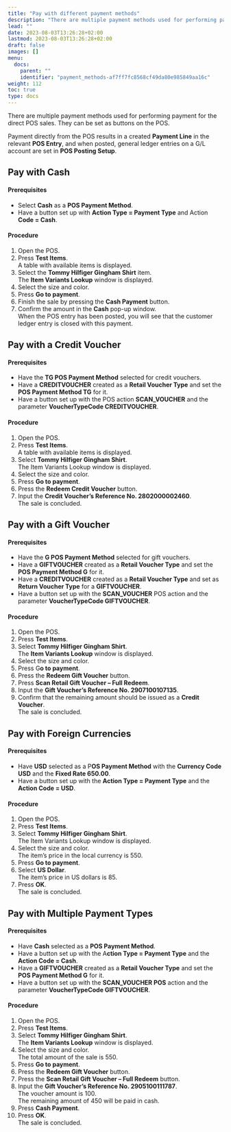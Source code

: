 ```yaml
---
title: "Pay with different payment methods"
description: "There are multiple payment methods used for performing payment for the direct POS sales. They can be set as buttons on the POS. "
lead: ""
date: 2023-08-03T13:26:28+02:00
lastmod: 2023-08-03T13:26:28+02:00
draft: false
images: []
menu:
  docs:
    parent: ""
    identifier: "payment_methods-af7ff7fc8568cf49da80e985849aa16c"
weight: 112
toc: true
type: docs
---
```


There are multiple payment methods used for performing payment for the direct POS sales. They can be set as buttons on the POS.  

Payment directly from the POS results in a created **Payment Line** in the relevant **POS Entry**, and when posted, general ledger entries on a G/L account are set in **POS Posting Setup**. 

## Pay with Cash 

#### Prerequisites 

- Select **Cash** as a **POS Payment Method**. 
- Have a button set up with **Action Type = Payment Type** and Action **Code = Cash**. 

#### Procedure 

1. Open the POS. 
2. Press **Test Items**.      
   A table with available items is displayed. 
3. Select the **Tommy Hilfiger Gingham Shirt** item.      
   The **Item Variants Lookup** window is displayed. 
4. Select the size and color. 
5. Press **Go to payment**. 
6. Finish the sale by pressing the **Cash Payment** button. 
7. Confirm the amount in the **Cash** pop-up window.     
   When the POS entry has been posted, you will see that the customer ledger entry is closed with this payment. 

## Pay with a Credit Voucher 

#### Prerequisites 

- Have the **TG POS Payment Method** selected for credit vouchers. 
- Have a **CREDITVOUCHER** created as a **Retail Voucher Type** and set the **POS Payment Method TG** for it. 
- Have a button set up with the POS action **SCAN_VOUCHER** and the parameter **VoucherTypeCode CREDITVOUCHER**. 

#### Procedure 

1. Open the POS. 
2. Press **Test Items**.     
   A table with available items is displayed. 
3. Select **Tommy Hilfiger Gingham Shirt**.     
   The Item Variants Lookup window is displayed. 
4. Select the size and color. 
5. Press **Go to payment**. 
6. Press the **Redeem Credit Voucher** button. 
7. Input the **Credit Voucher’s Reference No. 2802000002460**.     
   The sale is concluded. 


## Pay with a Gift Voucher 

#### Prerequisites 

- Have the **G POS Payment Method** selected for gift vouchers. 
- Have a **GIFTVOUCHER** created as a **Retail Voucher Type** and set the **POS Payment Method G** for it.  
- Have a **CREDITVOUCHER** created as a **Retail Voucher Type** and set as **Return Voucher Type** for a **GIFTVOUCHER**. 
- Have a button set up with the **SCAN_VOUCHER** POS action and the parameter **VoucherTypeCode GIFTVOUCHER**. 

#### Procedure 

1. Open the POS. 
2. Press **Test Items**. 
3. Select **Tommy Hilfiger Gingham Shirt**.     
   The **Item Variants Lookup** window is displayed. 
4. Select the size and color. 
5. Press G**o to payment**. 
6. Press the **Redeem Gift Voucher** button. 
7. Press **Scan Retail Gift Voucher – Full Redeem**. 
8. Input the **Gift Voucher’s Reference No. 2907100107135**. 
9. Confirm that the remaining amount should be issued as a **Credit Voucher**.     
   The sale is concluded. 

## Pay with Foreign Currencies 

#### Prerequisites 

- Have **USD** selected as a P**OS Payment Method** with the **Currency Code USD** and the **Fixed Rate 650.00**. 
- Have a button set up with the **Action Type = Payment Type** and the **Action Code = USD**. 

#### Procedure 

1. Open the POS. 
2. Press **Test Items**. 
3. Select **Tommy Hilfiger Gingham Shirt**.     
   The Item Variants Lookup window is displayed. 
4. Select the size and color.    
   The item’s price in the local currency is 550. 
5. Press **Go to payment**. 
6. Select **US Dollar**.     
   The item’s price in US dollars is 85. 
7. Press **OK**.   
   The sale is concluded. 

## Pay with Multiple Payment Types 

#### Prerequisites 

- Have **Cash** selected as a **POS Payment Method**. 
- Have a button set up with the A**ction Type = Payment Type** and the **Action Code = Cash**. 
- Have a **GIFTVOUCHER** created as a **Retail Voucher Type** and set the **POS Payment Method G** for it.  
- Have a button set up with the **SCAN_VOUCHER POS** action and the parameter **VoucherTypeCode GIFTVOUCHER**. 

#### Procedure 

1. Open the POS. 
2. Press **Test Items**. 
3. Select **Tommy Hilfiger Gingham Shirt**.      
   The **Item Variants Lookup** window is displayed. 
4. Select the size and color.    
   The total amount of the sale is 550. 
5. Press **Go to payment**. 
6. Press the **Redeem Gift Voucher** button. 
7. Press the **Scan Retail Gift Voucher – Full Redeem** button. 
8. Input the **Gift Voucher’s Reference No. 2905100111787**.      
   The voucher amount is 100.     
   The remaining amount of 450 will be paid in cash.     
9. Press **Cash Payment**. 
10. Press **OK**.      
   The sale is concluded. 